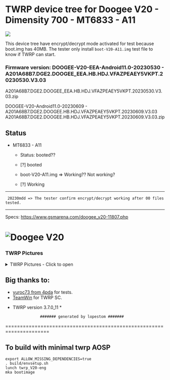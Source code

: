 # TWRP device tree for Doogee V20 - Dimensity 700 - MT6833 - A11
[<img align="center" src="https://github.com/lopestom/twrp_device_doogee_V20/actions/workflows/New2_twrp.yml/badge.svg?branch=android-11" />](https://github.com/lopestom/twrp_device_doogee_V20/actions/workflows/New2_twrp.yml)


This device tree have encrypt/decrypt mode activated for test because boot.img has 40MB. 
The tester only install `boot-V20-A11.img` test file to know if TWRP can start.

### Firmware version: DOOGEE-V20-EEA-Android11.0-20230530 - A201A68B7.DGE2.DOOGEE_EEA.HB.HDJ.VFAZPEAEY5VKPT.20230530.V3.03
A201A68B7.DGE2.DOOGEE_EEA.HB.HDJ.VFAZPEAEY5VKPT.20230530.V3.03.zip

DOOGEE-V20-Android11.0-20230609 - A201A68B7.DGE2.DOOGEE.HB.HDJ.VFAZPEAEY5VKPT.20230609.V3.03
A201A68B7.DGE2.DOOGEE.HB.HDJ.VFAZPEAEY5VKPT.20230609.V3.03.zip

## Status
- MT6833 - A11
  - Status: booted??
  - [?] booted

   - boot-V20-A11.img => Working?? Not working?
  - [?] Working
------------------------------------
     20230mdd => The tester confirm encrypt/decrypt working after 00 files tested.
------------------------------------

Specs: https://www.gsmarena.com/doogee_v20-11807.php

![Doogee V20](https://fdn2.gsmarena.com/vv/pics/doogee/doogee-v20-1.jpg)
===================================================================== 

### TWRP Pictures
<details><summary>TWRP Pictures - Click to open</summary>
<p>

![TWRP Logo](https://github.com/lopestom/)
![Decryption](https://github.com/lopestom/)
![Decrypted](https://github.com/lopestom/)
![Backup Info](https://github.com/lopestom/)
</p>
</details>

## Big thanks to:
- [yuroc73 from 4pda](https://4pda.to/forum/index.php?showuser=3841246) for tests.
- [TeamWin](https://github.com/TeamWin) for TWRP SC.
* TWRP version 3.7.0_11 *

                  ####### generated by lopestom #######
===================================================================== 

## To build with minimal twrp AOSP
```
export ALLOW_MISSING_DEPENDENCIES=true
. build/envsetup.sh
lunch twrp_V20-eng
mka bootimage
```

